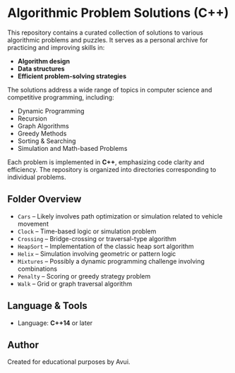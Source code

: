 # Algorithmic Problem Solutions (C++)

This repository contains a curated collection of solutions to various algorithmic problems and puzzles. It serves as a personal archive for practicing and improving skills in:

- **Algorithm design**
- **Data structures**
- **Efficient problem-solving strategies**

The solutions address a wide range of topics in computer science and competitive programming, including:

- Dynamic Programming  
- Recursion  
- Graph Algorithms  
- Greedy Methods  
- Sorting & Searching  
- Simulation and Math-based Problems

Each problem is implemented in **C++**, emphasizing code clarity and efficiency. The repository is organized into directories corresponding to individual problems.

## Folder Overview

- `Cars` – Likely involves path optimization or simulation related to vehicle movement  
- `Clock` – Time-based logic or simulation problem  
- `Crossing` – Bridge-crossing or traversal-type algorithm  
- `HeapSort` – Implementation of the classic heap sort algorithm  
- `Helix` – Simulation involving geometric or pattern logic  
- `Mixtures` – Possibly a dynamic programming challenge involving combinations  
- `Penalty` – Scoring or greedy strategy problem  
- `Walk` – Grid or graph traversal algorithm

## Language & Tools

- Language: **C++14** or later  


## Author

Created for educational purposes by Avui.
